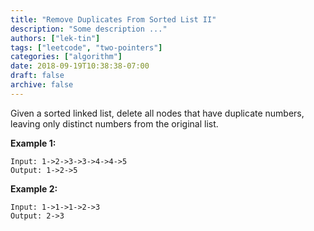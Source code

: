 ```yaml
---
title: "Remove Duplicates From Sorted List II"
description: "Some description ..."
authors: ["lek-tin"]
tags: ["leetcode", "two-pointers"]
categories: ["algorithm"]
date: 2018-09-19T10:38:38-07:00
draft: false
archive: false
---
```

Given a sorted linked list, delete all nodes that have duplicate numbers, leaving only distinct numbers from the original list.

**Example 1:**
```
Input: 1->2->3->3->4->4->5
Output: 1->2->5
```
**Example 2:**
```
Input: 1->1->1->2->3
Output: 2->3
```